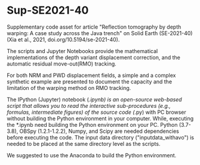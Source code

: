 # Sup-SE2021-40
Supplementary code asset for article "Reflection tomography by depth warping: A case study across the Java trench" on Solid Earth (SE-2021-40) 
(Xia et al., 2021, doi.org/10.5194/se-2021-40).

The scripts and Jupyter Notebooks provide the mathematical implementations of the depth variant displacement correction, and the automatic residual move-out(RMO) tracking.

For both NRM and PWD displacement fields, a simple and a complex synthetic example are presented to document the capacity and the limitation of the warping method on RMO tracking. 

The IPython (Jupyter) notebook (*.ipynb) is an open-source web-based script that allows you to read the interactive sub-procedures (e.g., formulas, intermediate figures) of the source code (*.py) with PC browser without building the Python environment in your computer. While, executing the *.ipynb need building the Python environment on your PC. Python (3.7-3.8), OBSpy (1.2.1-1.2.2), Numpy, and Scipy are needed dependencies before executing the code. The input data directory ("inputdata_withavo") is needed to be placed at the same directory level as the scripts. 

We suggested to use the Anaconda to build the Python environment. 
